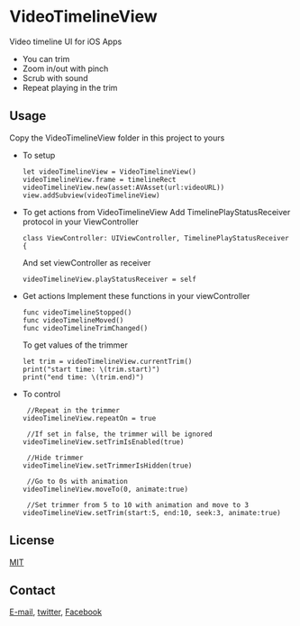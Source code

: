 # VideoTimelineView
Video timeline UI for iOS Apps
- You can trim
- Zoom in/out with pinch
- Scrub with sound
- Repeat playing in the trim

## Usage
Copy the VideoTimelineView folder in this project to yours


- To setup
    ```
    let videoTimelineView = VideoTimelineView()
    videoTimelineView.frame = timelineRect
    videoTimelineView.new(asset:AVAsset(url:videoURL))
    view.addSubview(videoTimelineView)
    ```


- To get actions from VideoTimelineView
    Add TimelinePlayStatusReceiver protocol in your ViewController
    ```
    class ViewController: UIViewController, TimelinePlayStatusReceiver {
    ```
    And set viewController as receiver
    ```
    videoTimelineView.playStatusReceiver = self
    ```

- Get actions
    Implement these functions in your viewController
    ```
    func videoTimelineStopped()
    func videoTimelineMoved()
    func videoTimelineTrimChanged()
    ```

    To get values of the trimmer
    ```
    let trim = videoTimelineView.currentTrim()
    print("start time: \(trim.start)")
    print("end time: \(trim.end)")
    ```


- To control
    ```
     //Repeat in the trimmer
    videoTimelineView.repeatOn = true
    
     //If set in false, the trimmer will be ignored
    videoTimelineView.setTrimIsEnabled(true)
    
     //Hide trimmer
    videoTimelineView.setTrimmerIsHidden(true)
    
     //Go to 0s with animation
    videoTimelineView.moveTo(0, animate:true)
    
     //Set trimmer from 5 to 10 with animation and move to 3
    videoTimelineView.setTrim(start:5, end:10, seek:3, animate:true)
    ```


## License
[MIT](https://choosealicense.com/licenses/mit/)

## Contact
[E-mail](tomo_dev@sockettv.org), [twitter](https://twitter.com/DevYamashita), [Facebook](https://www.facebook.com/TomohiroYamashitaApps/)

